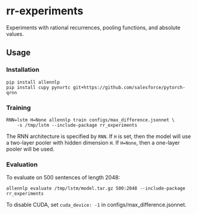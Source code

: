 # rr-experiments
Experiments with rational recurrences, pooling functions, and absolute values.

## Usage

### Installation

```shell
pip install allennlp
pip install cupy pynvrtc git+https://github.com/salesforce/pytorch-qrnn
```

### Training

```shell
RNN=lstm H=None allennlp train configs/max_difference.jsonnet \
    -s /tmp/lstm --include-package rr_experiments
```

The RNN architecture is specified by `RNN`. If `H` is set, then the model will use a two-layer pooler with hidden dimension `H`. If `H=None`, then a one-layer pooler will be used.

### Evaluation

To evaluate on 500 sentences of length 2048:

```shell
allennlp evaluate /tmp/lstm/model.tar.gz 500:2048 --include-package rr_experiments
```

To disable CUDA, set `cuda_device: -1` in configs/max_difference.jsonnet.